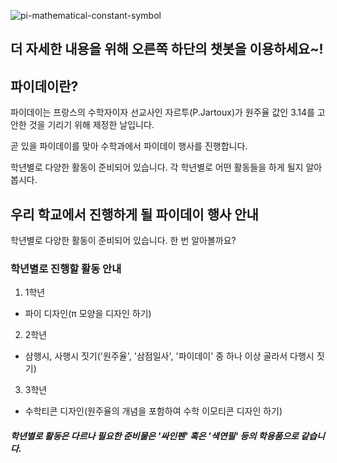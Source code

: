 ![pi-mathematical-constant-symbol](https://user-images.githubusercontent.com/81297228/119222250-54c4b780-bb2e-11eb-90d4-b08ca80a2d17.png)

## **더 자세한 내용을 위해 오른쪽 하단의 챗봇을 이용하세요~!**

## 파이데이란?

파이데이는 프랑스의 수학자이자 선교사인 자르투(P.Jartoux)가 원주율 값인 3.14를 고안한 것을 기리기 위해 제정한 날입니다.

곧 있을 파이데이를 맞아 수학과에서 파이데이 행사를 진행합니다.

학년별로 다양한 활동이 준비되어 있습니다. 각 학년별로 어떤 활동들을 하게 될지 알아봅시다.

## 우리 학교에서 진행하게 될 파이데이 행사 안내

학년별로 다양한 활동이 준비되어 있습니다. 한 번 알아볼까요?

### 학년별로 진행할 활동 안내

1. 1학년
- 파이 디자인(π 모양을 디자인 하기)
2. 2학년
- 삼행시, 사행시 짓기('원주율', '삼점일사', '파이데이' 중 하나 이상 골라서 다행시 짓기)
3. 3학년
- 수학티콘 디자인(원주율의 개념을 포함하여 수학 이모티콘 디자인 하기)

##### 학년별로 활동은 다르나 필요한 준비물은 '싸인펜' 혹은 '색연필' 등의 학용품으로 같습니다.
